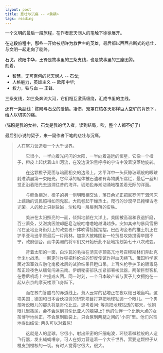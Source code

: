 ```yaml
---
layout: post
title: 悲壮与沉痛 -- <黄祸>
tags: reading
---
```


一个文明的最后一段旅程，在作者悲天悯人的笔触下徐徐展开。

在这段旅程中，那些一开始被期许为救世主的英雄，最后都以西西弗斯式的悲壮，与文明一起走向了剧终。

石戈，欧阳中华，王锋是故事里的三条支线，也是故事里的三座图腾。  
刻着，

- 智慧，无可奈何的悲天悯人 -- 石戈;
- 人格魅力，英雄主义 -- 欧阳中华;
- 权力，铁与血 -- 王锋.

三条支线，如三条奔流大河，它们相互激荡缠绕，汇成书里的主线。

还有一条副线：陈盼与石戈的爱情。凄伤，笼罩在核冬天那样巨大空旷的背景下，给人以切实的痛。

(陈盼是我的女神，石戈是我的代入者。读到结局，唉，整个人都不好了)

最后引小说的契子，来一窥作者下笔的悲壮与沉痛。


>    人在努力营造着一个大千世界。
>
>　　它很小，一半向着光闪闪的太阳，一半向着遥远的恒星。它像一个橙子，橙皮上起伏着山川河流，在没边没沿黑呼呼的宇宙中没着没落地旋转。
>
>　　在这颗橙子亮面与暗面相交的边缘上，太平洋中一头灰鲸玻璃般的眼球射进清晨第一束阳光。它仰浮的躯体被石油和有毒物质所腐烂，最后一丝知觉正沿着阳光去追溯往昔的海洋。琥珀色赤潮汹涌地覆盖着无际的洋面。 
>
>　　与鲸鱼相对，橙子的另一侧明暗相交处，落日余光正把尼罗河干涸河床上蠕动的饥民照得如同鬼影。大风卷起干燥热土。爬行的沙漠早已掩埋古老光荣。人的脸上只剩盐碱﹑沙粒和一层层剥落的皮肤。 
>
>　　美洲在太阳照亮的一面，倾斜地躺在大洋上。美国被高温和衰退折磨，百业萧条，艾滋病医院却肥皂泡般咕噜噜地越涌越多。突如其来的暴风雪把吊在圣地亚哥街灯上的政变者尸体吹得摇摇摆摆。巴西淘金者的推土机正在铲平亚马逊平原最后一片雨林。加拿大被韩国新一轮贸易攻势搅得举国不宁，政府倒台。而中美洲的将军们又开始乐此不疲地策划第七十八次政变。 
>
>　　背着太阳的一面，白沙瓦的毛拉在清真寺顶高亢地号召穆斯林们奔赴克什米尔战场。一颗定时炸弹把科伦坡的印度使馆炸得血肉横飞。俄国科学家面对温室效应融化南极冰层的试验结果目瞪口呆。上百名枪手护卫的贩毒马帮正趁夜色从缅甸闯进云南。伊朗秘密部队加紧部署核武器。两架巨型客机在悉尼机场上空撞成火团。同一时刻，一个日本破产者与妻子儿女拥抱在一起从东京的摩天楼顶飞身跃下。 
>
>　　而在苏门答腊岛的赤道线上，耸入云霄的钻塔正在夜以继日地轰鸣。这项美国﹑德国和日本合伙投资的研究项目打算把地球钻透一个眼儿。一个男孩听说眼儿的那头将是哥伦比亚，思考着问: 等真把地球钻透的那天，他朝眼儿里撒尿，会不会尿到哥伦比亚人的脑袋上? 他的伙伴一个比他大点的女孩博学地纠正，不会尿到脑袋上，只会尿到两腿之间的“小洞”里。他们兴奋地得出结论: 两头可以对着尿! 
>
>　　这就是人的星球。它很小，射出织密的纤细电波，环绕着微粒般的人造飞行器，发出蝇蝇嘈杂。可人在努力营造着一个大千世界，索要这颗橙子从橙皮到橙核的一切。有时人觉得它很大，很大。

